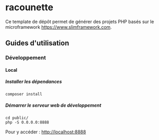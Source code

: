 # racounette

Ce template de dépôt permet de générer des projets PHP basés sur le microframework <https://www.slimframework.com>.

## Guides d'utilisation

### Développement

#### Local

##### Installer les dépendances

```shell
composer install
```

##### Démarrer le serveur web de développement

```shell
cd public/
php -S 0.0.0.0:8888
```

Pour y accéder : <http://localhost:8888>
